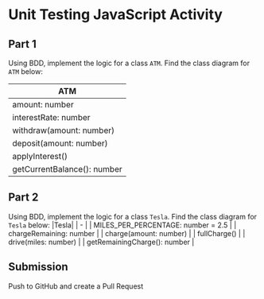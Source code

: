 # Unit Testing JavaScript Activity

## Part 1
Using BDD, implement the logic for a class `ATM`. Find the class diagram for `ATM` below:

|ATM|
| - |
| amount: number |
| interestRate: number |
| withdraw(amount: number) |
| deposit(amount: number) |
| applyInterest() |
| getCurrentBalance(): number |

## Part 2
Using BDD, implement the logic for a class `Tesla`. Find the class diagram for `Tesla` below:
|Tesla|
| - |
| MILES_PER_PERCENTAGE: number = 2.5 |
| chargeRemaining: number |
| charge(amount: number) |
| fullCharge() |
| drive(miles: number) |
| getRemainingCharge(): number |

## Submission
Push to GitHub and create a Pull Request
